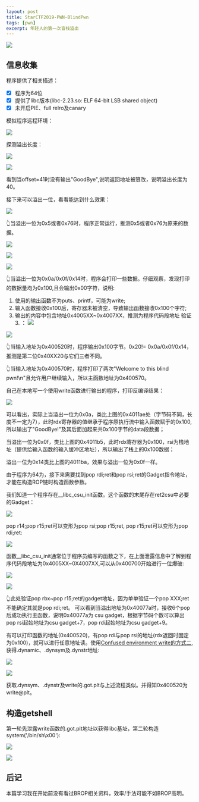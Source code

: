 ```yaml
---
layout: post
title: StarCTF2019-PWN-BlindPwn
tags: [pwn]
excerpt: 年轻人的第一次盲栈溢出
---
```


![](/assets/img/starCTF/blindpwn/memes.jpg)

## 信息收集
程序提供了相关描述：

- [x] 程序为64位
- [x] 提供了libc版本(libc-2.23.so: ELF 64-bit LSB shared object)
- [x] 未开启PIE、full relro及canary

模拟程序远程环境：

![](/assets/img/starCTF/blindpwn/1.png)


探测溢出长度：

![](/assets/img/starCTF/blindpwn/2.png)

![](/assets/img/starCTF/blindpwn/3.png)

看到当offset=41时没有输出"GoodBye",说明返回地址被篡改，说明溢出长度为40。

接下来可以溢出一位，看看能达到什么效果：

![](/assets/img/starCTF/blindpwn/8.png)

👆当溢出一位为0x5或者0x76时，程序正常运行，推测0x5或者0x76为原来的数据。


![](/assets/img/starCTF/blindpwn/5.png)

![](/assets/img/starCTF/blindpwn/6.png)

![](/assets/img/starCTF/blindpwn/7.png)

👆当溢出一位为0x0a/0x0f/0x14时，程序会打印一些数据。仔细观察，发现打印的数据量均为0x100,且会输出0x00字符，说明:
1. 使用的输出函数不为puts、printf，可能为write;
2. 输入函数接收0x100后，寄存器未被清空，导致输出函数接收0x100个字符;
3. 输出的内容中包含地址0x4005XX~0x4007XX，推测为程序代码段地址
验证3. ：
![](/assets/img/starCTF/blindpwn/13.png)

![](/assets/img/starCTF/blindpwn/12.png)

👆当输入地址为0x400520时，程序输出0x100字节。0x20!= 0x0a/0x0f/0x14，推测是第二位0x40XX20与它们三者不同。

👆当输入地址为0x400570时，程序打印了两次"Welcome to this blind pwn!\n"且允许用户继续输入，所以主函数地址为0x400570。

自己在本地写一个使用write函数进行输出的程序，打印反编译结果：

![](/assets/img/starCTF/blindpwn/9.png)

可以看出，实际上当溢出一位为0x0a，类比上图的0x4011ae处（字节码不同，长度不一定为7），此时rdx寄存器的值继承于程序原执行流中输入函数赋于的0x100,所以输出了"GoodBye!"及其后面加起来共0x100字节的data段数据；

当溢出一位为0x0f，类比上图的0x4011b5，此时rdx寄存器为0x100，rsi为栈地址（提供给输入函数的输入缓冲区地址），所以输出了栈上的0x100数据；

溢出一位为0x14类比上图的4011ba，效果与溢出一位为0x0f一样。

由于程序为64为，接下来需要找到pop rdi;ret和pop rsi;ret的Gadget指令地址，才能在构造ROP链时构造函数参数。

我们知道一个程序存在__libc_csu_init函数。这个函数的末尾存在ret2csu中必要的Gadget：

![](/assets/img/starCTF/blindpwn/10.png)

pop r14;pop r15;ret可以变形为pop rsi;pop r15;ret, pop r15;ret可以变形为pop rdi;ret:

![](/assets/img/starCTF/blindpwn/11.png)


函数__libc_csu_init通常位于程序员编写的函数之下，在上面泄露信息中了解到程序代码段地址为0x4005XX~0X4007XX,可以从0x400700开始进行一位爆破:

![](/assets/img/starCTF/blindpwn/14.png)

![](/assets/img/starCTF/blindpwn/15.png)

👆此处验证pop rbx~pop r15;ret的gadget地址，因为单单验证一个pop XXX;ret不能确定其就是pop rdi;ret。 可以看到当溢出地址为0x40077a时，接收6个pop后成功执行主函数，说明0x40077a为 csu gadget，根据字节码个数可以算出pop rsi起始地址为csu gadget+7，pop rdi起始地址为csu gadget+9。


有可以打印函数的地址(0x400520)，有pop rdi与pop rsi的地址(rdx返回时固定为0x100)，就可以进行任意地址读。使用[Confused environment write的方式二](https://dam0cles.github.io/2022/05/05/confused_envrionment_write.html#method_2),获得.dynamic、.dynsym及.dynstr地址:

![](/assets/img/starCTF/blindpwn/16.png)

![](/assets/img/starCTF/blindpwn/17.png)

获取.dynsym、.dynstr及write的.got.plt与上述流程类似。并得知0x400520为write@plt。


## 构造getshell
第一轮先泄露write函数的.got.plt地址以获得libc基址，第二轮构造system('/bin/sh\x00'):

![](/assets/img/starCTF/blindpwn/19.png)

![](/assets/img/starCTF/blindpwn/20.png)

## 后记
本篇学习我在开始前没有看过BROP相关资料，效率/手法可能不如BROP高明。
